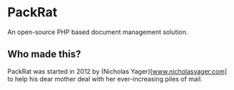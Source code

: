 PackRat
=======

An open-source PHP based document management solution.

Who made this?
--------

PackRat was started in 2012 by (Nicholas Yager)[www.nicholasyager.com] to help his dear mother deal with her ever-increasing piles of mail.
